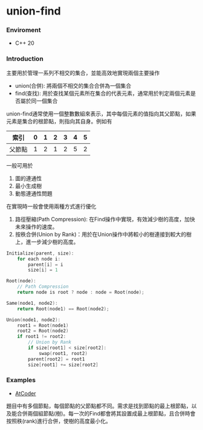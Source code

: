 # union-find

### Enviroment

- C++ 20

### Introduction
主要用於管理一系列不相交的集合，並能高效地實現兩個主要操作

- union(合併): 將兩個不相交的集合合併為一個集合
- find(查找): 用於查找某個元素所在集合的代表元素，通常用於判定兩個元素是否屬於同一個集合

union-find通常使用一個整數數組來表示，其中每個元素的值指向其父節點，如果元素是集合的根節點，則指向其自身。例如有

|索引|0|1|2|3|4|5|
|-|-|-|-|-|-|-|
|父節點|1|2|1|2|5|2|

一般可用於
1. 圖的連通性
2. 最小生成樹
3. 動態連通性問題

在實現時一般會使用兩種方式進行優化
1. 路徑壓縮(Path Compression): 在Find操作中實現，有效減少樹的高度，加快未來操作的速度。
2. 按秩合併(Union by Rank)：用於在Union操作中將較小的樹連接到較大的樹上，進一步減少樹的高度。

```c++
Initialize(parent, size):
    for each node i:
        parent[i] = i
        size[i] = 1

Root(node):
    // Path Compression
    return node is root ? node : node = Root(node);

Same(node1, node2):
    return Root(node1) == Root(node2);

Union(node1, node2):
    root1 = Root(node1)
    root2 = Root(node2)
    if root1 != root2:
        // Union by Rank
        if size[root1] < size[root2]:
            swap(root1, root2)
        parent[root2] = root1
        size[root1] += size[root2]
```

### Examples
- [AtCoder](https://atcoder.jp/contests/atc001/tasks/unionfind_a)

題目中有多個節點，每個節點的父節點都不同。需求是找到節點的最上根節點，以及能合併兩個組節點(樹)。每一次的Find都會將其設置成最上根節點，且合併時會按照秩(rank)進行合併，使樹的高度最小化。